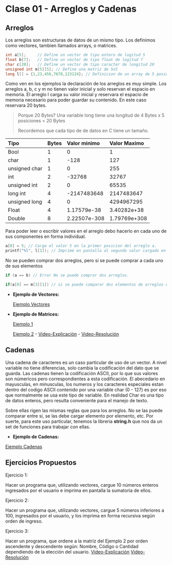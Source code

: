 # Clase 01 - Arreglos y Cadenas

## Arreglos

Los arreglos son estructuras de datos de un mismo tipo. Los definimos como vectores, tambien llamados arrays, o matrices.

```c
int a[5];     // Define un vector de tipo entero de logitud 5
float b[7];   // Define un vector de tipo float de logitud 7
char c[20];   // Define un vector de tipo caracter de longitud 20
unsigned int m[5][5]; // Define una matriz de 5x5
long l[] = {1,23,456,7678,123124}; // Definicion de un array de 5 posiciones precargado
```

Como ven en los ejemplos la declaración de los arreglos es muy simple. Los arreglos a, b, c y m no tienen valor inicial y solo reservan el espacio en memoria. El arreglo l carga su valor inicial y reservara el espacio de memoria necesario para poder guardar su contenido. En este caso reservara 20 bytes.

> Porque 20 Bytes? Una variable long tiene una longitud de 4 Bytes x 5 posiciones = 20 Bytes
>
> Recordemos que cada tipo de de datos en C tiene un tamaño.
>
| Tipo          | Bytes |  Valor minimo | Valor Maximo  |
| :------------ | :---- |:------------- |:------------- |
| Bool          | 1     |             0 |             1 |
| char          | 1     |          -128 |           127 |
| unsigned char | 1     |             0 |           255 |
| int           | 2     |        -32768 |         32767 |
| unsigned int  | 2     |             0 |         65535 |
| long int      | 4     |   -2147483648 |    2147483647 |
| unsigned long | 4     |             0 |    4294967295 |
| Float         | 4     |   1.17579e-38 |   3.40282e+38 |
| Double        | 8     |  2.22507e-308 |  1.79769e+308 |

Para poder leer o escribir valores en el arreglo debo hacerlo en cada uno de sus componentes en forma individual.

```c
a[0] = 5; // Carga el valor 5 en la primer posicion del arreglo a.
printf("%l", l[1]); // Imprime en pantalla al segundo valor cargado en l, en este ejemplo 23.

```

No se pueden comprar dos arreglos, pero si se puede comprar a cada uno de sus elementos
```c
if (a == b) // Error No se puede comprar dos arreglos.

if(a[0] == m[3][1]) // si se puede comparar dos elementos de arreglos diferentes

```

- __Ejemplo de Vectores:__

  [Ejemplo Vectores](https://github.com/DamRCorba/Informatica2_2_11_2022/tree/master/Clase_04_Abril/ejemplos/vectores)

- __Ejemplo de Matrices:__

  [Ejemplo 1](https://github.com/DamRCorba/Informatica2_2_11_2022/tree/master/Clase_04_Abril/ejemplos/matrices/Ejercicio1)

  [Ejemplo 2](https://github.com/DamRCorba/Informatica2_2_11_2022/tree/master/Clase_04_Abril/ejemplos/matrices/Ejercicio2) - [Video-Explicación](https://youtu.be/Y1UfYJMelUU) - [Video-Resolución](https://youtu.be/xac4eQmZup8)


## Cadenas

Una cadena de caracteres es un caso particular de uso de un vector. A nivel variable no tiene diferencias, solo cambia la codificación del dato que se guarda. Las cadenas tienen la codificación ASCII, por lo que sus valores son númericos pero correspondientes a esta codificación.
El abecedario en mayusculas, en minusculas, los numeros y los caracteres especiales estan dentro del codigo ASCII contenido por una variable char (0 - 127) es por eso que normalmente se usa este tipo de variable. En realidad Char es una tipo de datos enteros, pero resulta conveniente para el manejo de texto.

Sobre ellas rigen las mismas reglas que para los arreglos. No se las puede comparar entre si, se las debe cargar elemento por elemento, etc. Por suerte, para este uso particular, tenemos la libreria __string.h__ que nos da un set de funciones para trabajar con ellas.

- __Ejemplo de Cadenas:__

[Ejemplo Cadenas](https://github.com/DamRCorba/Informatica2_2_11_2022/tree/master/Clase_04_Abril/ejemplos/cadenas)

## Ejercicios Propuestos

Ejercicio 1:

Hacer un programa que, utilizando vectores, cargue 10 números enteros ingresados por el usuario e imprima en pantalla la sumatoria de ellos.

Ejercicio 2:

Hacer un programa que, utilizando vectores, cargue 5 números inferiores a 100, ingresados por el usuario, y los imprima en forma recursiva según orden de ingreso.

Ejercicio 3:

Hacer un programa, que ordene a la matríz del Ejemplo 2 por orden ascendente y descendente según: Nombre, Código o Cantidad dependiendo de la elección del usuario. [Video-Explicación](https://youtu.be/HkA7FldDdTA) [Video-Resolución](https://youtu.be/7KCB4mw5SWs)
